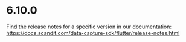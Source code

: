 
# 6.10.0

Find the release notes for a specific version in our documentation: https://docs.scandit.com/data-capture-sdk/flutter/release-notes.html
